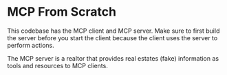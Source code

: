 # MCP From Scratch

This codebase has the MCP client and MCP server. Make sure to first build the server before you start the client because the client uses the server to perform actions.

The MCP server is a realtor that provides real estates (fake) information as tools and resources to MCP clients.
